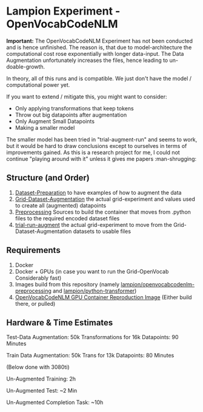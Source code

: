 # Lampion Experiment - OpenVocabCodeNLM

**Important:** The OpenVocabCodeNLM Experiment has not been conducted and is hence unfinished. 
The reason is, that due to model-architecture the computational cost rose exponentially with longer data-input. The Data Augmentation unfortunately increases the files, hence leading to un-doable-growth. 

In theory, all of this runs and is compatible. We just don't have the model / computational power yet. 

If you want to extend / mitigate this, 
you might want to consider:

- Only applying transformations that keep tokens
- Throw out big datapoints after augmentation
- Only Augment Small Datapoints
- Making a smaller model

The smaller model has been tried in "trial-augment-run" and seems to work, but it would be hard to draw conclusions except to ourselves in terms of improvements gained. 
As this is a research project for me, I could not continue "playing around with it" unless it gives me papers :man-shrugging:

## Structure (and Order)

1. [Dataset-Preparation](./Dataset_Preparation) to have examples of how to augment the data
2. [Grid-Dataset-Augmentation](tbd) the actual grid-experiment and values used to create all (augmented) datapoints
3. [Preprocessing](./Preprocessing) Sources to build the container that moves from .python files to the required encoded dataset files
4. [trial-run-augment](./Grid_Preprocessing) the actual grid-experiment to move from the Grid-Dataset-Augmentation datasets to usable files

## Requirements

1. Docker 
2. Docker + GPUs (in case you want to run the Grid-OpenVocab Considerably fast)
3. Images build from this repository (namely [lampion/openvocabcodenlm-preprocessing](./Preprocessing/Dockerfile) and [lampion/python-transformer](../../Transformer/Python/Dockerfile))
4. [OpenVocabCodeNLM GPU Container Reproduction Image](https://github.com/ciselab/OpenVocabCodeNLM) (Either build there, or pulled)

## Hardware & Time Estimates

Test-Data Augmentation: 50k Transformations for 16k Datapoints: 90 Minutes

Train Data Augmentation: 50k Trans for 13k Datapoints: 80 Minutes

(Below done with 3080ti)

Un-Augmented Training: 2h 

Un-Augmented Test: ~2 Min

Un-Augmented Completion Task: ~10h